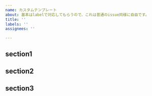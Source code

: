 ```yaml
---
name: カスタムテンプレート
about: 基本はlabelで対応してもらうので、これは普通のissue同様に自由です。
title: ''
labels: ''
assignees: ''

---
```


## section1

## section2

## section3
